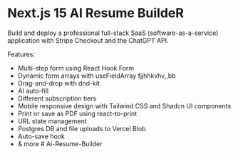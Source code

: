# Next.js 15 AI Resume BuildeR
Build and deploy a professional  full-stack SaaS (software-as-a-service) application with Stripe Checkout and the ChatGPT API. 

Features:
- Multi-step form using React Hook Form
- Dynamic form arrays with useFieldArray fjjhhkvhv,,bb
- Drag-and-drop with dnd-kit
- AI auto-fill
- Different subscription tiers
- Mobile responsive design with Tailwind CSS and Shadcn UI components
- Print or save as PDF using react-to-print
- URL state management
- Postgres DB and file uploads to Vercel Blob
- Auto-save hook
- & more
#   A i - R e s u m e - B u i l d e r 
 
 
